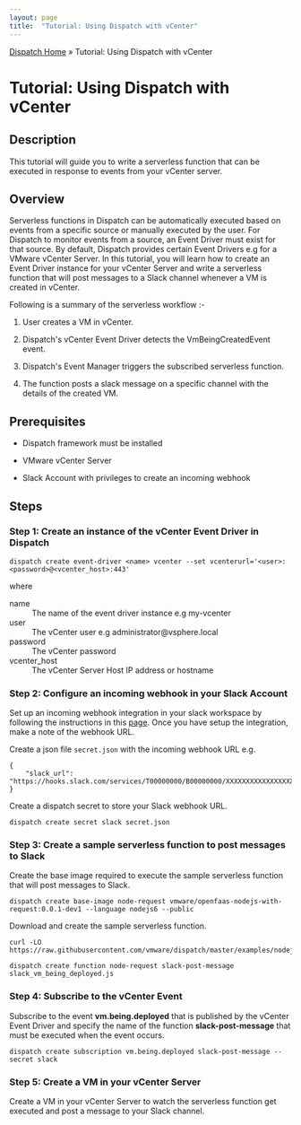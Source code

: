 ```yaml
---
layout: page
title:  "Tutorial: Using Dispatch with vCenter"
---
```

[Dispatch Home]({{site.baseurl}}/) &raquo; Tutorial: Using Dispatch with vCenter
# Tutorial: Using Dispatch with vCenter

## Description
This tutorial will guide you to write a serverless function that can be executed in response to events from your vCenter server. 

## Overview
Serverless functions in Dispatch can be automatically executed based on events from a specific source or manually executed by the user. For Dispatch to monitor events from a source, an Event Driver must exist for that source. By default, Dispatch provides certain Event Drivers e.g for a VMware vCenter Server. In this tutorial, you will learn how to create an Event Driver instance for your vCenter Server and write a serverless function that will post messages to a Slack channel whenever a VM is created in vCenter.

Following is a summary of the serverless workflow :-

1. User creates a VM in vCenter.

1. Dispatch's vCenter Event Driver detects the VmBeingCreatedEvent event.

1. Dispatch's Event Manager triggers the subscribed serverless function.

1. The function posts a slack message on a specific channel with the details of the created VM.

## Prerequisites
* Dispatch framework must be installed

* VMware vCenter Server

* Slack Account with privileges to create an incoming webhook

## Steps

### Step 1: Create an instance of the vCenter Event Driver in Dispatch
```
dispatch create event-driver <name> vcenter --set vcenterurl='<user>:<password>@<vcenter_host>:443'
```
where
<dl>
<dt>name</dt>
<dd>The name of the event driver instance e.g my-vcenter</dd>
<dt>user</dt>
<dd>The vCenter user e.g administrator@vsphere.local</dd>
<dt>password</dt>
<dd>The vCenter password</dd>
<dt>vcenter_host</dt>
<dd>The vCenter Server Host IP address or hostname</dd>
</dl>

### Step 2: Configure an incoming webhook in your Slack Account
Set up an incoming webhook integration in your slack workspace by following the instructions in this <a href="https://api.slack.com/incoming-webhooks" target="_blank">page</a>. Once you have setup the integration, make a note of the webhook URL.

Create a json file `secret.json` with the incoming webhook URL e.g.
```
{
    "slack_url": "https://hooks.slack.com/services/T00000000/B00000000/XXXXXXXXXXXXXXXXXXXXXXXX"
}
```

Create a dispatch secret to store your Slack webhook URL.
```
dispatch create secret slack secret.json
```

### Step 3: Create a sample serverless function to post messages to Slack

Create the base image required to execute the sample serverless function that will post messages to Slack.
```
dispatch create base-image node-request vmware/openfaas-nodejs-with-request:0.0.1-dev1 --language nodejs6 --public
```
Download and create the sample serverless function.
```
curl -LO https://raw.githubusercontent.com/vmware/dispatch/master/examples/nodejs6/slack_vm_being_deployed.js

dispatch create function node-request slack-post-message slack_vm_being_deployed.js
```

### Step 4: Subscribe to the vCenter Event
Subscribe to the event **vm.being.deployed** that is published by the vCenter Event Driver and specify the name of the function **slack-post-message** that must be executed when the event occurs.
```
dispatch create subscription vm.being.deployed slack-post-message --secret slack
```

### Step 5: Create a VM in your vCenter Server
Create a VM in your vCenter Server to watch the serverless function get executed and post a message to your Slack channel.
